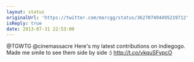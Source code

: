 ```yaml
---
layout: status
originalUrl: 'https://twitter.com/marcgg/status/362707494495219712'
isReply: true
date: 2013-07-31 22:53:00
---
```


@TGWTG @cinemassacre Here's my latest contributions on indiegogo. Made me smile to see them side by side :) http://t.co/vkquSFypcO
